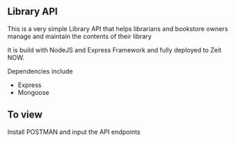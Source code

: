 ## Library API

This is a very simple Library API that helps librarians and bookstore owners manage and maintain the contents of their library

It is build with NodeJS and Express Framework and fully deployed to Zeit NOW.

Dependencies include
- Express
- Mongoose

## To view
Install POSTMAN and input the API endpoints